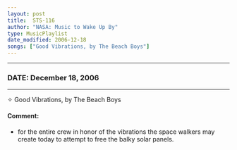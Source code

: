 ```yaml
---
layout: post
title:  STS-116
author: "NASA: Music to Wake Up By"
type: MusicPlaylist
date_modified: 2006-12-18
songs: ["Good Vibrations, by The Beach Boys"]
---
```


----
### DATE: December 18, 2006
----
✧ Good Vibrations, by The Beach Boys

#### Comment:
* for the entire crew in honor of the vibrations the space walkers may create today to attempt to free the balky solar panels.



<br/>
<center>
	<a target="_blank"
	   href="https://twitter.com/intent/tweet?hashtags=Space,NASA,Playlist,NASAWakeupCalls,SpaceProgram&text={{ page.author}}, '{{ page.songs.first }}' {{ page.title }}, {{ page.date | date: '%B %d, %Y' }}. {{ site.url }}{{ page.url }} @nasawakeupcalls">
	   <i class="fab fa-twitter" alt="Tweet this page" style="font-size: 1.3em;"></i>
	</a>
	&nbsp; 	<i class="fas fa-user-astronaut" style="font-size: 1.5em;"></i> &nbsp;
    <a type="amzn" search="'Good Vibrations, by The Beach Boys'" category="popular music">
        <i class="fab fa-amazon" style="font-size: 1.3em;"></i>
    </a>
</center>
